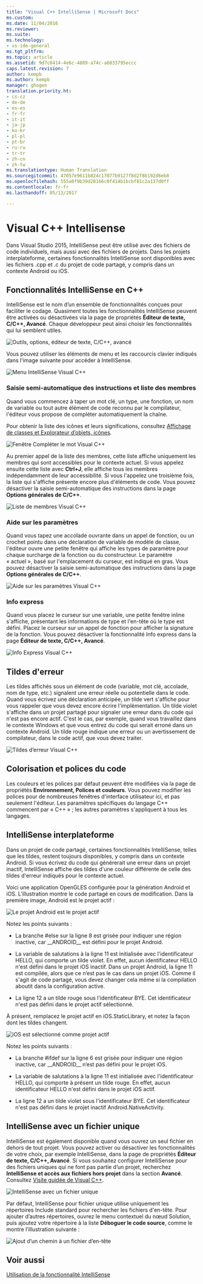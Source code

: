 ```yaml
---
title: "Visual C++ IntelliSense | Microsoft Docs"
ms.custom: 
ms.date: 11/04/2016
ms.reviewer: 
ms.suite: 
ms.technology:
- vs-ide-general
ms.tgt_pltfrm: 
ms.topic: article
ms.assetid: 9d7c6414-4e6c-4889-a74c-a6033795eccc
caps.latest.revision: 7
author: kempb
ms.author: kempb
manager: ghogen
translation.priority.ht:
- cs-cz
- de-de
- es-es
- fr-fr
- it-it
- ja-jp
- ko-kr
- pl-pl
- pt-br
- ru-ru
- tr-tr
- zh-cn
- zh-tw
ms.translationtype: Human Translation
ms.sourcegitcommit: 47057e9611b824c17077b9127f8d2f8b192d6eb8
ms.openlocfilehash: 555a0f9b39d28166c0f414b1bcbf81c2a137d0ff
ms.contentlocale: fr-fr
ms.lasthandoff: 05/13/2017

---
```

# <a name="visual-c-intellisense"></a>Visual C++ Intellisense
Dans Visual Studio 2015, IntelliSense peut être utilisé avec des fichiers de code individuels, mais aussi avec des fichiers de projets. Dans les projets interplateforme, certaines fonctionnalités IntelliSense sont disponibles avec les fichiers .cpp et .c du projet de code partagé, y compris dans un contexte Android ou iOS.  
  
## <a name="intellisense-features-in-c"></a>Fonctionnalités IntelliSense en C++  
 IntelliSense est le nom d’un ensemble de fonctionnalités conçues pour faciliter le codage. Quasiment toutes les fonctionnalités IntelliSense peuvent être activées ou désactivées via la page de propriétés **Éditeur de texte, C/C++, Avancé**. Chaque développeur peut ainsi choisir les fonctionnalités qui lui semblent utiles.  
  
 ![Outils, options, éditeur de texte, C/C++, avancé](../ide/media/sintellisensecpptoolsoptions.PNG "sIntelliSenseCppToolsOptions")  
  
 Vous pouvez utiliser les éléments de menu et les raccourcis clavier indiqués dans l'image suivante pour accéder à IntelliSense.  
  
 ![Menu IntelliSense Visual C++](../ide/media/vs2015_cpp_intellisense_menu.png "vs2015_cpp_intellisense_menu")  
  
### <a name="statement-completion-and-member-list"></a>Saisie semi-automatique des instructions et liste des membres  
 Quand vous commencez à taper un mot clé, un type, une fonction, un nom de variable ou tout autre élément de code reconnu par le compilateur, l'éditeur vous propose de compléter automatiquement la chaîne.  
  
 Pour obtenir la liste des icônes et leurs significations, consultez [Affichage de classes et Explorateur d’objets, icônes](../ide/class-view-and-object-browser-icons.md).  
  
 ![Fenêtre Compléter le mot Visual C++](../ide/media/vs2015_cpp_complete_word.png "vs2015_cpp_complete_word")  
  
 Au premier appel de la liste des membres, cette liste affiche uniquement les membres qui sont accessibles pour le contexte actuel. Si vous appelez ensuite cette liste avec **Ctrl+J**, elle affiche tous les membres indépendamment de leur accessibilité. Si vous l'appelez une troisième fois, la liste qui s'affiche présente encore plus d'éléments de code. Vous pouvez désactiver la saisie semi-automatique des instructions dans la page **Options générales de C/C++**.  
  
 ![Liste de membres Visual C++](../ide/media/vs2015_cpp_list_members.png "vs2015_cpp_list_members")  
  
### <a name="parameter-help"></a>Aide sur les paramètres  
 Quand vous tapez une accolade ouvrante dans un appel de fonction, ou un crochet pointu dans une déclaration de variable de modèle de classe, l'éditeur ouvre une petite fenêtre qui affiche les types de paramètre pour chaque surcharge de la fonction ou du constructeur. Le paramètre « actuel », basé sur l'emplacement du curseur, est indiqué en gras. Vous pouvez désactiver la saisie semi-automatique des instructions dans la page **Options générales de C/C++**.  
  
 ![Aide sur les paramètres Visual C++](../ide/media/vs_2015_cpp_param_help.png "vs_2015_cpp_param_help")  
  
### <a name="quick-info"></a>Info express  
 Quand vous placez le curseur sur une variable, une petite fenêtre inline s'affiche, présentant les informations de type et l'en-tête où le type est défini. Placez le curseur sur un appel de fonction pour afficher la signature de la fonction. Vous pouvez désactiver la fonctionnalité Info express dans la page **Éditeur de texte, C/C++, Avancé**.  
  
 ![Info Express Visual C++](../ide/media/vs2015_cpp_quickinfo.png "vs2015_cpp_quickInfo")  
  
## <a name="error-squiggles"></a>Tildes d'erreur  
 Les tildes affichés sous un élément de code (variable, mot clé, accolade, nom de type, etc.) signalent une erreur réelle ou potentielle dans le code. Quand vous écrivez une déclaration anticipée, un tilde vert s'affiche pour vous rappeler que vous devez encore écrire l'implémentation. Un tilde violet s'affiche dans un projet partagé pour signaler une erreur dans du code qui n'est pas encore actif. C'est le cas, par exemple, quand vous travaillez dans le contexte Windows et que vous entrez du code qui serait erroné dans un contexte Android. Un tilde rouge indique une erreur ou un avertissement de compilateur, dans le code actif, que vous devez traiter.  
  
 ![Tildes d’erreur Visual C++](../ide/media/vs2015_cpp_error_quiggles.png "vs2015_cpp_error_quiggles")  
  
## <a name="code-colorization-and-fonts"></a>Colorisation et polices du code  
 Les couleurs et les polices par défaut peuvent être modifiées via la page de propriétés **Environnement, Polices et couleurs**. Vous pouvez modifier les polices pour de nombreuses fenêtres d'interface utilisateur ici, et pas seulement l'éditeur. Les paramètres spécifiques du langage C++ commencent par « C++ » ; les autres paramètres s'appliquent à tous les langages.  
  
## <a name="cross-platform-intellisense"></a>IntelliSense interplateforme  
 Dans un projet de code partagé, certaines fonctionnalités IntelliSense, telles que les tildes, restent toujours disponibles, y compris dans un contexte Android. Si vous écrivez du code qui générerait une erreur dans un projet inactif, IntelliSense affiche des tildes d'une couleur différente de celle des tildes d'erreur indiqués pour le contexte actuel.  
  
 Voici une application OpenGLES configurée pour la génération Android et iOS. L'illustration montre le code partagé en cours de modification. Dans la première image, Android est le projet actif :  
  
 ![Le projet Android est le projet actif](../ide/media/intellisensecppcrossplatform.png "IntelliSenseCppCrossPlatform")  
  
 Notez les points suivants :  
  
-   La branche #else sur la ligne 8 est grisée pour indiquer une région inactive, car __ANDROID\_\_ est défini pour le projet Android.  
  
-   La variable de salutations à la ligne 11 est initialisée avec l'identificateur HELLO, qui comporte un tilde violet. En effet, aucun identificateur HELLO n'est défini dans le projet iOS inactif. Dans un projet Android, la ligne 11 est compilée, alors que ce n’est pas le cas dans un projet iOS. Comme il s'agit de code partagé, vous devez changer cela même si la compilation aboutit dans la configuration active.  
  
-   La ligne 12 a un tilde rouge sous l'identificateur BYE. Cet identificateur n'est pas défini dans le projet actif sélectionné.  
  
 À présent, remplacez le projet actif en iOS.StaticLibrary, et notez la façon dont les tildes changent.  
  
 ![iOS est sélectionné comme projet actif](../ide/media/intellisensecppcrossplatform2.png "IntelliSenseCppCrossPlatform2")  
  
 Notez les points suivants :  
  
-   La branche #ifdef sur la ligne 6 est grisée pour indiquer une région inactive, car __ANDROID\_\_ n’est pas défini pour le projet iOS.  
  
-   La variable de salutations à la ligne 11 est initialisée avec l'identificateur HELLO, qui comporte à présent un tilde rouge. En effet, aucun identificateur HELLO n'est défini dans le projet iOS actif.  
  
-   La ligne 12 a un tilde violet sous l'identificateur BYE. Cet identificateur n'est pas défini dans le projet inactif Android.NativeActivity.  
  
## <a name="single-file-intellisense"></a>IntelliSense avec un fichier unique  
 IntelliSense est également disponible quand vous ouvrez un seul fichier en dehors de tout projet. Vous pouvez activer ou désactiver les fonctionnalités de votre choix, par exemple IntelliSense, dans la page de propriétés **Éditeur de texte, C/C++, Avancé**. Si vous souhaitez configurer IntelliSense pour des fichiers uniques qui ne font pas partie d’un projet, recherchez **IntelliSense et accès aux fichiers hors projet** dans la section **Avancé**. Consultez [Visite guidée de Visual C++](http://msdn.microsoft.com/en-us/499cb66f-7df1-45d6-8b6b-33d94fd1f17c).  
  
 ![IntelliSense avec un fichier unique](../ide/media/vs2015_cpp_single_file_intellisense.png "vs2015_cpp_single_file_intellisense")  
  
 Par défaut, IntelliSense pour fichier unique utilise uniquement les répertoires Include standard pour rechercher les fichiers d'en-tête. Pour ajouter d’autres répertoires, ouvrez le menu contextuel du nœud Solution, puis ajoutez votre répertoire à la liste **Déboguer le code source**, comme le montre l’illustration suivante :  
  
 ![Ajout d’un chemin à un fichier d’en-tête](../ide/media/intellisensedebugyourcode.jpg "IntelliSenseDebugYourCode")  
  
## <a name="see-also"></a>Voir aussi  
 [Utilisation de la fonctionnalité IntelliSense](../ide/using-intellisense.md)
